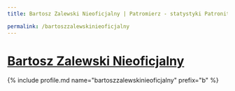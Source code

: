 ```yaml
---
title: Bartosz Zalewski Nieoficjalny | Patromierz - statystyki Patronite.pl

permalink: /bartoszzalewskinieoficjalny
---
```


# [Bartosz Zalewski Nieoficjalny](https://patronite.pl/bartoszzalewskinieoficjalny)

{% include profile.md name="bartoszzalewskinieoficjalny" prefix="b" %}
